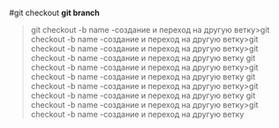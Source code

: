 #git checkout
**git branch**
>git checkout -b name -создание и переход на другую ветку>git checkout -b name -создание и переход на другую ветку>git checkout -b name -создание и переход на другую ветку>git checkout -b name -создание и переход на другую ветку
>git checkout -b name -создание и переход на другую ветку>git checkout -b name -создание и переход на другую ветку
>git checkout -b name -создание и переход на другую ветку>git checkout -b name -создание и переход на другую ветку
>git checkout -b name -создание и переход на другую ветку>git checkout -b name -создание и переход на другую ветку
